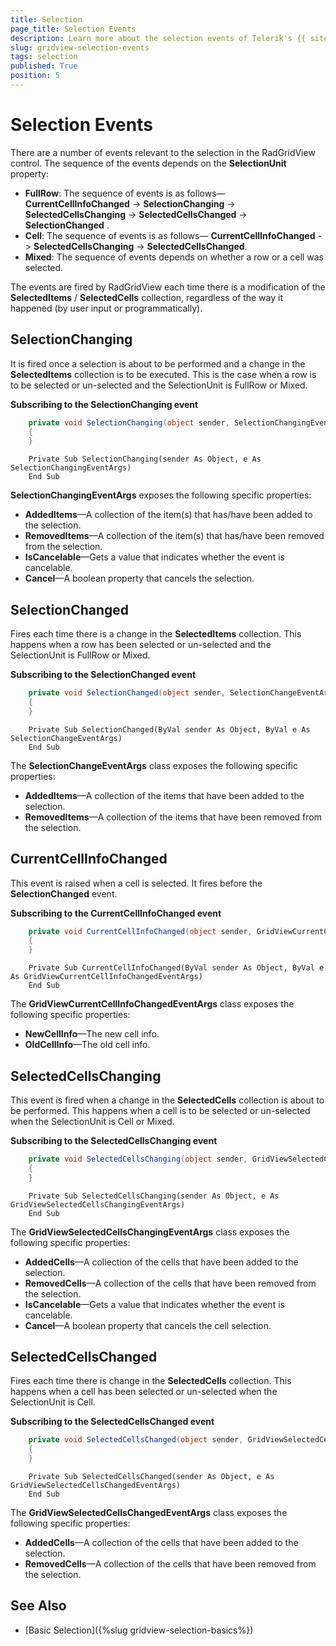```yaml
---
title: Selection
page_title: Selection Events
description: Learn more about the selection events of Telerik's {{ site.framework_name }} DataGrid that occur each time there is a modification of the SelectedItems / SelectedCells collection.
slug: gridview-selection-events
tags: selection
published: True
position: 5
---
```


# Selection Events

There are a number of events relevant to the selection in the RadGridView control. The sequence of the events depends on the __SelectionUnit__ property:

* __FullRow__: The sequence of events is as follows&mdash; __CurrentCellInfoChanged__ -> __SelectionChanging__ -> __SelectedCellsChanging__ -> __SelectedCellsChanged__ -> __SelectionChanged__ .
* __Cell__: The sequence of events is as follows&mdash; __CurrentCellInfoChanged__ -> __SelectedCellsChanging__ -> __SelectedCellsChanged__.
* __Mixed__: The sequence of events depends on whether a row or a cell was selected.

The events are fired by RadGridView each time there is a modification of the __SelectedItems__ / __SelectedCells__ collection, regardless of the way it happened (by user input or programmatically). 

## SelectionChanging

It is fired once a selection is about to be performed and a change in the __SelectedItems__ collection is to be executed. This is the case when a row is to be selected or un-selected and the SelectionUnit is FullRow or Mixed.

__Subscribing to the SelectionChanging event__

```C#
	private void SelectionChanging(object sender, SelectionChangingEventArgs e)
	{
	}
```
```VB.NET
	Private Sub SelectionChanging(sender As Object, e As SelectionChangingEventArgs)
	End Sub
```

__SelectionChangingEventArgs__ exposes the following specific properties:

* __AddedItems__&mdash;A collection of the item(s) that has/have been added to the selection.
* __RemovedItems__&mdash;A collection of the item(s) that has/have been removed from the selection.
* __IsCancelable__&mdash;Gets a value that indicates whether the event is cancelable.
* __Cancel__&mdash;A boolean property that cancels the selection. 

## SelectionChanged

Fires each time there is a change in the __SelectedItems__ collection. This happens when a row has been selected or un-selected and the SelectionUnit is FullRow or Mixed.

__Subscribing to the SelectionChanged event__

```C#
	private void SelectionChanged(object sender, SelectionChangeEventArgs e)
	{
	}
```
```VB.NET
	Private Sub SelectionChanged(ByVal sender As Object, ByVal e As SelectionChangeEventArgs)
	End Sub
```

The __SelectionChangeEventArgs__ class exposes the following specific properties:

* __AddedItems__&mdash;A collection of the items that have been added to the selection.
* __RemovedItems__&mdash;A collection of the items that have been removed from the selection.

## CurrentCellInfoChanged

This event is raised when a cell is selected. It fires before the __SelectionChanged__ event.

__Subscribing to the CurrentCellInfoChanged event__

```C#
	private void CurrentCellInfoChanged(object sender, GridViewCurrentCellInfoChangedEventArgs e)
	{
	}
```
```VB.NET
	Private Sub CurrentCellInfoChanged(ByVal sender As Object, ByVal e As GridViewCurrentCellInfoChangedEventArgs)
	End Sub
```

The __GridViewCurrentCellInfoChangedEventArgs__ class exposes the following specific properties:

* __NewCellInfo__&mdash;The new cell info.
* __OldCellInfo__&mdash;The old cell info.

## SelectedCellsChanging

This event is fired when a change in the __SelectedCells__ collection is about to be performed. This happens when a cell is to be selected or un-selected when the SelectionUnit is Cell or Mixed.

__Subscribing to the SelectedCellsChanging event__

```C#
	private void SelectedCellsChanging(object sender, GridViewSelectedCellsChangingEventArgs e)
	{
	}
```
```VB.NET
	Private Sub SelectedCellsChanging(sender As Object, e As GridViewSelectedCellsChangingEventArgs)
	End Sub
```

The __GridViewSelectedCellsChangingEventArgs__ class exposes the following specific properties:

* __AddedCells__&mdash;A collection of the cells that have been added to the selection.
* __RemovedCells__&mdash;A collection of the cells that have been removed from the selection.
* __IsCancelable__&mdash;Gets a value that indicates whether the event is cancelable.
* __Cancel__&mdash;A boolean property that cancels the cell selection.

## SelectedCellsChanged

Fires each time there is change in the __SelectedCells__ collection. This happens when a cell has been selected or un-selected when the SelectionUnit is Cell.

__Subscribing to the SelectedCellsChanged event__

```C#
	private void SelectedCellsChanged(object sender, GridViewSelectedCellsChangedEventArgs e)
	{
	}
```
```VB.NET
	Private Sub SelectedCellsChanged(sender As Object, e As GridViewSelectedCellsChangedEventArgs)
	End Sub
```

The __GridViewSelectedCellsChangedEventArgs__ class exposes the following specific properties:

* __AddedCells__&mdash;A collection of the cells that have been added to the selection.
* __RemovedCells__&mdash;A collection of the cells that have been removed from the selection.

## See Also

 * [Basic Selection]({%slug gridview-selection-basics%})